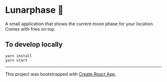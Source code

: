 # Lunarphase 🌙

A small application that shows the current moon phase for your location.
Comes with fries on top.

## To develop locally
    yarn install
    yarn start
----
This project was bootstrapped with [Create React App](https://github.com/facebookincubator/create-react-app).
